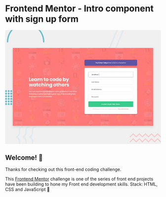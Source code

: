# Frontend Mentor - Intro component with sign up form

![Design preview for the Intro component with sign up form coding challenge](./design/desktop-preview.jpg)

## Welcome! 👋

Thanks for checking out this front-end coding challenge.

This [Frontend Mentor](https://www.frontendmentor.io) challenge is one of the series of front end projects have been building to hone my Front end development skills. 
Stack:
HTML, CSS and JavaScript
 🚀
